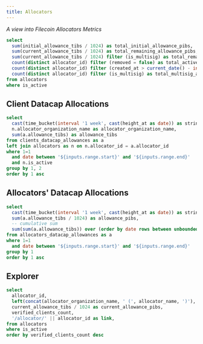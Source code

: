 ```yaml
---
title: Allocators
---
```


_A view into Filecoin Allocators Metrics_

```sql allocators_stats
select
  sum(initial_allowance_tibs / 1024) as total_initial_allowance_pibs,
  sum(current_allowance_tibs / 1024) as total_remaining_allowance_pibs,
  sum(current_allowance_tibs / 1024) filter (is_multisig) as total_remaining_allowance_pibs_multisig,
  count(distinct allocator_id) filter (removed = false) as total_active_allocators,
  count(distinct allocator_id) filter (created_at > current_date() - interval '30 days') as new_allocators_30d,
  count(distinct allocator_id) filter (is_multisig) as total_multisig_allocators,
from allocators
where is_active
```

<Grid cols=3>

<BigValue
  data={allocators_stats}
  value=total_initial_allowance_pibs
  title="Total Initial Allowance"
  fmt='#,##0 Pi\B\s'
/>

<BigValue
  data={allocators_stats}
  value=total_remaining_allowance_pibs
  title="Total Remaining Allowance"
  fmt='#,##0 Pi\B\s'
/>

<BigValue
  data={allocators_stats}
  value=total_remaining_allowance_pibs_multisig
  title="Total Remaining Allowance (Multisig)"
  fmt='#,##0 Pi\B\s'
/>

<BigValue
  data={allocators_stats}
  value=total_active_allocators
  title="Total Active Allocators"
/>

<BigValue
  data={allocators_stats}
  value=new_allocators_30d
  title="New Allocators (last 30d)"
/>

<BigValue
  data={allocators_stats}
  value=total_multisig_allocators
  title="Total Multisig Allocators"
/>

</Grid>

<DateRange
  name=range
  data={allocations}
  dates=date
  start=2021-01-01
/>

## Client Datacap Allocations

```sql allocations
select
  cast(time_bucket(interval '1 week', cast(height_at as date)) as string) as date,
  n.allocator_organization_name as allocator_organization_name,
  sum(a.allowance_tibs) as allowance_tibs
from clients_datacap_allowances as a
left join allocators as n on n.allocator_id = a.allocator_id
where 1=1
  and date between '${inputs.range.start}' and '${inputs.range.end}'
  and n.is_active
group by 1, 2
order by 1 asc
```

<BarChart
  data={allocations}
  x=date
  y=allowance_tibs
  series=allocator_organization_name
  sort=false
/>

## Allocators' Datacap Allocations

```sql allocators_allowances
select
  cast(time_bucket(interval '1 week', cast(height_at as date)) as string) as date,
  sum(a.allowance_tibs / 1024) as allowance_pibs,
  -- cumulative sum
  sum(sum(a.allowance_tibs)) over (order by date rows between unbounded preceding and current row) / 1024 as cumulative_allowance_pibs
from allocators_datacap_allowances as a
where 1=1
  and date between '${inputs.range.start}' and '${inputs.range.end}'
group by 1
order by 1 asc
```

<Grid cols=2>

<BarChart
  data={allocators_allowances}
  x=date
  y=allowance_pibs
  sort=false
  connectGroup="ada"
/>

<LineChart
  data={allocators_allowances}
  x=date
  y=cumulative_allowance_pibs
  sort=false
  connectGroup="ada"
/>

</Grid>

## Explorer

```sql active_allocators
select
  allocator_id,
  left(concat(allocator_organization_name, ' (', allocator_name, ')'), 60) as allocator,
  current_allowance_tibs / 1024 as current_allowance_pibs,
  verified_clients_count,
  '/allocator/' || allocator_id as link,
from allocators
where is_active
order by verified_clients_count desc
```

<DataTable
  data={active_allocators}
  link=link
  search=true
  rowShading=true
  rowLines=false
  rows=30
  downloadable=true
/>
